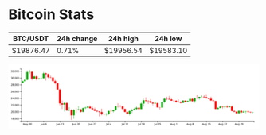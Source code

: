 # Bitcoin Stats

BTC/USDT|24h change|24h high|24h low|
|---|---|---|---|
|$19876.47|0.71%|$19956.54|$19583.10|

<img src="./chart.svg">
